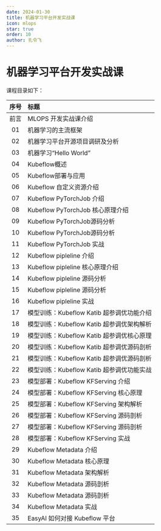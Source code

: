```yaml
---
date: 2024-01-30
title: 机器学习平台开发实战课
icon: mlops
star: true
order: 10
author: 孔令飞
---
```


# 机器学习平台开发实战课

课程目录如下：

|序号|标题|
|:----:|:----|
|前言|MLOPS 开发实战课介绍|
|01|机器学习的主流框架|
|02|机器学习平台开源项目调研及分析|
|03|机器学习“Hello World”|
|04|Kubeflow概述|
|05|Kubeflow部署与应用|
|06|Kubeflow 自定义资源介绍|
|07|Kubeflow PyTorchJob 介绍|
|08|Kubeflow PyTorchJob 核心原理介绍|
|09|Kubeflow PyTorchJob源码分析|
|10|Kubeflow PyTorchJob源码分析|
|11|Kubeflow PyTorchJob 实战|
|12|Kubeflow pipleline 介绍|
|13|Kubeflow pipleline 核心原理介绍|
|14|Kubeflow pipleline 源码分析|
|15|Kubeflow pipleline 源码分析|
|16|Kubeflow pipleline 实战|
|17|模型训练：Kubeflow Katib 超参调优功能介绍|
|18|模型训练：Kubeflow Katib 超参调优架构解析|
|19|模型训练：Kubeflow Katib 超参调优核心原理|
|20|模型训练：Kubeflow Katib 超参调优源码剖析|
|21|模型训练：Kubeflow Katib 超参调优源码剖析|
|22|模型训练：Kubeflow Katib 超参调优功能实战|
|23|模型部署：Kubeflow KFServing 介绍|
|24|模型部署：Kubeflow KFServing 核心原理|
|25|模型部署：Kubeflow KFServing 架构解析|
|26|模型部署：Kubeflow KFServing 源码剖析|
|27|模型部署：Kubeflow KFServing 源码剖析|
|28|模型部署：Kubeflow KFServing 实战|
|29|Kubeflow Metadata 介绍|
|30|Kubeflow Metadata 核心原理|
|31|Kubeflow Metadata 架构解析|
|32|Kubeflow Metadata 源码剖析|
|33|Kubeflow Metadata 源码剖析|
|34|Kubeflow Metadata 实战|
|35|EasyAI 如何对接 Kubeflow 平台|
